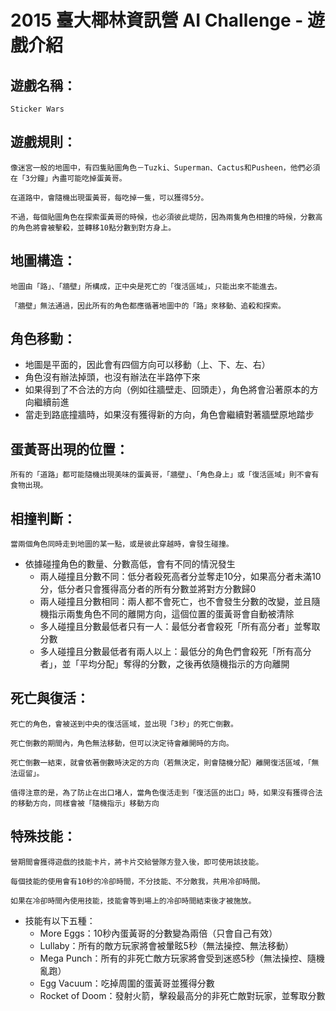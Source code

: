 ﻿# 2015 臺大椰林資訊營 AI Challenge - 遊戲介紹


## 遊戲名稱：
    Sticker Wars


## 遊戲規則：

    像迷宮一般的地圖中，有四隻貼圖角色－Tuzki、Superman、Cactus和Pusheen，他們必須在「3分鐘」內盡可能吃掉蛋黃哥。

    在道路中，會隨機出現蛋黃哥，每吃掉一隻，可以獲得5分。

    不過，每個貼圖角色在探索蛋黃哥的時候，也必須彼此堤防，因為兩隻角色相撞的時候，分數高的角色將會被擊殺，並轉移10點分數到對方身上。


## 地圖構造：

    地圖由「路」、「牆壁」所構成，正中央是死亡的「復活區域」，只能出來不能進去。

    「牆壁」無法通過，因此所有的角色都應循著地圖中的「路」來移動、追殺和探索。


## 角色移動：
* 地圖是平面的，因此會有四個方向可以移動（上、下、左、右）
* 角色沒有辦法掉頭，也沒有辦法在半路停下來
* 如果得到了不合法的方向（例如往牆壁走、回頭走），角色將會沿著原本的方向繼續前進
* 當走到路底撞牆時，如果沒有獲得新的方向，角色會繼續對著牆壁原地踏步


## 蛋黃哥出現的位置：

    所有的「道路」都可能隨機出現美味的蛋黃哥，「牆壁」、「角色身上」或「復活區域」則不會有食物出現。


## 相撞判斷：

    當兩個角色同時走到地圖的某一點，或是彼此穿越時，會發生碰撞。

* 依據碰撞角色的數量、分數高低，會有不同的情況發生
    * 兩人碰撞且分數不同：低分者殺死高者分並奪走10分，如果高分者未滿10分，低分者只會獲得高分者的所有分數並將對方分數歸0
    * 兩人碰撞且分數相同：兩人都不會死亡，也不會發生分數的改變，並且隨機指示兩隻角色不同的離開方向，這個位置的蛋黃哥會自動被清除
    * 多人碰撞且分數最低者只有一人：最低分者會殺死「所有高分者」並奪取分數
    * 多人碰撞且分數最低者有兩人以上：最低分的角色們會殺死「所有高分者」，並「平均分配」奪得的分數，之後再依隨機指示的方向離開


## 死亡與復活：

    死亡的角色，會被送到中央的復活區域，並出現「3秒」的死亡倒數。

    死亡倒數的期間內，角色無法移動，但可以決定待會離開時的方向。

    死亡倒數一結束，就會依著倒數時決定的方向（若無決定，則會隨機分配）離開復活區域，「無法逗留」。

    值得注意的是，為了防止在出口堵人，當角色復活走到「復活區的出口」時，如果沒有獲得合法的移動方向，同樣會被「隨機指示」移動方向


## 特殊技能：

    營期間會獲得遊戲的技能卡片，將卡片交給營隊方登入後，即可使用該技能。

    每個技能的使用會有10秒的冷卻時間，不分技能、不分敵我，共用冷卻時間。
    
    如果在冷卻時間內使用技能，技能會等到場上的冷卻時間結束後才被施放。

* 技能有以下五種：
    * More Eggs：10秒內蛋黃哥的分數變為兩倍（只會自己有效）
    * Lullaby：所有的敵方玩家將會被暈眩5秒（無法操控、無法移動）
    * Mega Punch：所有的非死亡敵方玩家將會受到迷惑5秒（無法操控、隨機亂跑）
    * Egg Vacuum：吃掉周圍的蛋黃哥並獲得分數
    * Rocket of Doom：發射火箭，擊殺最高分的非死亡敵對玩家，並奪取分數
    

